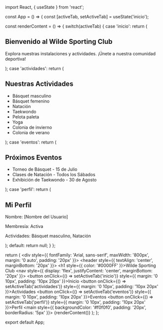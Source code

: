 import React, { useState } from 'react';

const App = () => {
  const [activeTab, setActiveTab] = useState('inicio');

  const renderContent = () => {
    switch(activeTab) {
      case 'inicio':
        return (
          <div>
            <h2>Bienvenido al Wilde Sporting Club</h2>
            <p>Explora nuestras instalaciones y actividades. ¡Únete a nuestra comunidad deportiva!</p>
          </div>
        );
      case 'actividades':
        return (
          <div>
            <h2>Nuestras Actividades</h2>
            <ul>
              <li>Básquet masculino</li>
              <li>Básquet femenino</li>
              <li>Natación</li>
              <li>Taekwondo</li>
              <li>Pelota paleta</li>
              <li>Yoga</li>
              <li>Colonia de invierno</li>
              <li>Colonia de verano</li>
            </ul>
          </div>
        );
      case 'eventos':
        return (
          <div>
            <h2>Próximos Eventos</h2>
            <ul>
              <li>Torneo de Básquet - 15 de Julio</li>
              <li>Clases de Natación - Todos los Sábados</li>
              <li>Exhibición de Taekwondo - 30 de Agosto</li>
            </ul>
          </div>
        );
      case 'perfil':
        return (
          <div>
            <h2>Mi Perfil</h2>
            <p>Nombre: [Nombre del Usuario]</p>
            <p>Membresía: Activa</p>
            <p>Actividades: Básquet masculino, Natación</p>
          </div>
        );
      default:
        return null;
    }
  };

  return (
    <div style={{ fontFamily: 'Arial, sans-serif', maxWidth: '800px', margin: '0 auto', padding: '20px' }}>
      <header style={{ textAlign: 'center', marginBottom: '20px' }}>
        <h1 style={{ color: '#0000FF' }}>Wilde Sporting Club</h1>
      </header>
      <nav style={{ display: 'flex', justifyContent: 'center', marginBottom: '20px' }}>
        <button onClick={() => setActiveTab('inicio')} style={{ margin: '0 10px', padding: '10px 20px' }}>Inicio</button>
        <button onClick={() => setActiveTab('actividades')} style={{ margin: '0 10px', padding: '10px 20px' }}>Actividades</button>
        <button onClick={() => setActiveTab('eventos')} style={{ margin: '0 10px', padding: '10px 20px' }}>Eventos</button>
        <button onClick={() => setActiveTab('perfil')} style={{ margin: '0 10px', padding: '10px 20px' }}>Perfil</button>
      </nav>
      <main style={{ backgroundColor: '#f0f0f0', padding: '20px', borderRadius: '5px' }}>
        {renderContent()}
      </main>
    </div>
  );
};

export default App;
